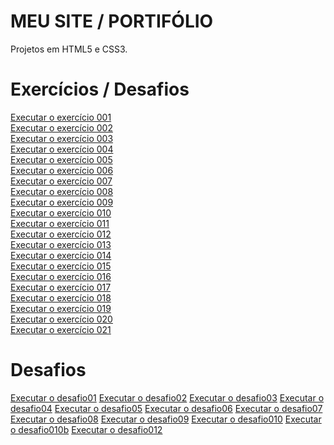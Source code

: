 # MEU SITE / PORTIFÓLIO 

Projetos em HTML5 e CSS3.
 <h1>Exercícios / Desafios</h1>
 
<a href="https://lucknoshi.github.io/html_css/exercicios/ex001/">Executar o exercício 001</a><br>
<a href="https://lucknoshi.github.io/html_css/exercicios/ex002/">Executar o exercício 002</a><br>
<a href="https://lucknoshi.github.io/html_css/exercicios/ex003/">Executar o exercício 003</a><br>
<a href="https://lucknoshi.github.io/html_css/exercicios/ex004/">Executar o exercício 004</a><br>
<a href="https://lucknoshi.github.io/html_css/exercicios/ex005/">Executar o exercício 005</a><br>
<a href="https://lucknoshi.github.io/html_css/exercicios/ex006/">Executar o exercício 006</a><br>
<a href="https://lucknoshi.github.io/html_css/exercicios/ex007/">Executar o exercício 007</a><br>
<a href="https://lucknoshi.github.io/html_css/exercicios/ex008/">Executar o exercício 008</a><br>
<a href="https://lucknoshi.github.io/html_css/exercicios/ex009/">Executar o exercício 009</a><br>
<a href="https://lucknoshi.github.io/html_css/exercicios/ex010/">Executar o exercício 010</a><br>
<a href="https://lucknoshi.github.io/html_css/exercicios/ex011/">Executar o exercício 011</a><br>
<a href="https://lucknoshi.github.io/html_css/exercicios/ex012/">Executar o exercício 012</a><br>
<a href="https://lucknoshi.github.io/html_css/exercicios/ex013/">Executar o exercício 013</a><br>
<a href="https://lucknoshi.github.io/html_css/exercicios/ex014/">Executar o exercício 014</a><br>
<a href="https://lucknoshi.github.io/html_css/exercicios/ex015/">Executar o exercício 015</a><br>
<a href="https://lucknoshi.github.io/html_css/exercicios/ex016/">Executar o exercício 016</a><br>
<a href="https://lucknoshi.github.io/html_css/exercicios/ex017/">Executar o exercício 017</a><br>
<a href="https://lucknoshi.github.io/html_css/exercicios/ex018/">Executar o exercício 018</a><br>
<a href="https://lucknoshi.github.io/html_css/exercicios/ex019/">Executar o exercício 019</a><br>
<a href="https://lucknoshi.github.io/html_css/exercicios/ex020/">Executar o exercício 020</a><br>
<a href="https://lucknoshi.github.io/html_css/exercicios/ex021/site.html">Executar o exercício 021</a>

<h1>Desafios</h1>
<a href="https://lucknoshi.github.io/html_css/desafios/desafio01/desafio01.html">Executar o desafio01</a>
<a href="https://lucknoshi.github.io/html_css/desafios/desafio02/desafio02.html">Executar o desafio02</a>
<a href="https://lucknoshi.github.io/html_css/desafios/desafio03/desafio03.html">Executar o desafio03</a>
<a href="https://lucknoshi.github.io/html_css/desafios/desafio04/desafio04.html">Executar o desafio04</a>
<a href="https://lucknoshi.github.io/html_css/desafios/desafio05/desafio05.html">Executar o desafio05</a>
<a href="https://lucknoshi.github.io/html_css/desafios/desafio06/index.html">Executar o desafio06</a>
<a href="https://lucknoshi.github.io/html_css/desafios/desafio07/desafio07.html">Executar o desafio07</a>
<a href="https://lucknoshi.github.io/html_css/desafios/desafio08/index.html">Executar o desafio08</a>
<a href="https://lucknoshi.github.io/html_css/desafios/desafio09/index.html">Executar o desafio09</a>
<a href="https://lucknoshi.github.io/html_css/desafios/desafio010/index.html">Executar o desafio010</a>
<a href="https://lucknoshi.github.io/html_css/desafios/desafio010b/index.html">Executar o desafio010b</a>
<a href="https://lucknoshi.github.io/html_css/desafios/desafio012/index.html">Executar o desafio012</a>


